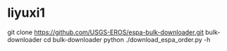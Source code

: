 # liyuxi1
git clone https://github.com/USGS-EROS/espa-bulk-downloader.git bulk-downloader
cd bulk-downloader
python ./download_espa_order.py -h
